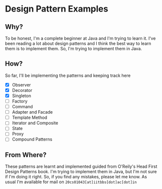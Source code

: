 # Design Pattern Examples

## Why?

To be honest, I'm a complete beginner at Java and I'm trying to learn it. I've been reading a lot about design patterns and I think the best way to learn them is to implement them. So, I'm trying to implement them in Java.

## How?

So far, I'll be implementing the patterns and keeping track here

- [x] Observer
- [x] Decorator
- [x] Singleton
- [ ] Factory
- [ ] Command
- [ ] Adapter and Facade
- [ ] Template Method
- [ ] Iterator and Composite
- [ ] State
- [ ] Proxy
- [ ] Compound Patterns

## From Where?

These patterns are learnt and implemented guided from O'Reily's Head First Design Patterns book.
I'm trying to implement them in Java, but I'm not sure if I'm doing it right.
So, if you find any mistakes, please let me know. As usual I'm available for mail on `20cs01043[at]iitbbs[dot]ac[dot]in`